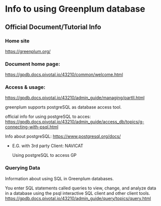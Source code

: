 # Info to using Greenplum database
## Official Document/Tutorial Info
### Home site
  https://greenplum.org/
### Document home page:
  https://gpdb.docs.pivotal.io/43210/common/welcome.html

### Access & usage:
  https://gpdb.docs.pivotal.io/43210/admin_guide/managing/partII.html
  
  greenplum supports postgreSQL as database access tool.
  
  official info for using postgreSQL to acces: https://gpdb.docs.pivotal.io/43210/admin_guide/access_db/topics/g-connecting-with-psql.html
  
  Info about postgreSQL: https://www.postgresql.org/docs/
  
  - E.G. with 3rd party Client: NAVICAT
    
    Using postgreSQL to access GP

### Querying Data
Information about using SQL in Greenplum databases.

You enter SQL statements called queries to view, change, and analyze data in a database using the psql interactive SQL client and other client tools.
https://gpdb.docs.pivotal.io/43210/admin_guide/query/topics/query.html
